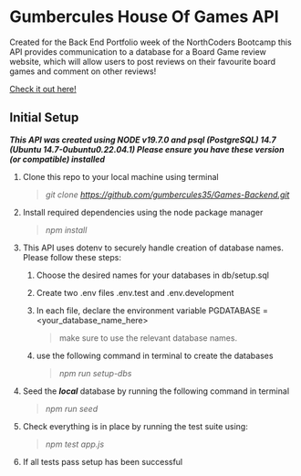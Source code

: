 # Gumbercules House Of Games API

Created for the Back End Portfolio week of the NorthCoders Bootcamp this API provides communication to a database for a Board Game review website, which will allow users to post reviews on their favourite board games and comment on other reviews!

[Check it out here!](gumbercules-hog-api.onrender.com)

## Initial Setup

**_This API was created using NODE v19.7.0 and psql (PostgreSQL) 14.7 (Ubuntu 14.7-0ubuntu0.22.04.1) Please ensure you have these version (or compatible) installed_**

1. Clone this repo to your local machine using terminal
   > _git clone https://github.com/gumbercules35/Games-Backend.git_
2. Install required dependencies using the node package manager

   > _npm install_

3. This API uses dotenv to securely handle creation of database names. Please follow these steps:

   1. Choose the desired names for your databases in db/setup.sql
   2. Create two .env files .env.test and .env.development
   3. In each file, declare the environment variable PGDATABASE = <your_database_name_here>

      > make sure to use the relevant database names.

   4. use the following command in terminal to create the databases
      > _npm run setup-dbs_

4. Seed the **_local_** database by running the following command in terminal

   > _npm run seed_

5. Check everything is in place by running the test suite using:

   > _npm test app.js_

6. If all tests pass setup has been successful
